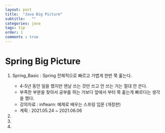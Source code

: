 ```yaml
---
layout: post 
title:  "Java Big Picture"
subtitle:   ""
categories: java
tags: tip
order: 1
comments : true
---
```

# Spring Big Picture
1. Spring_Basic : Spring 전체적으로 빠르고 가볍게 한번 쭉 훑는다.
    - 4-5년 동안 일을 했지만 맨날 쓰는 것만 쓰고 안 쓰는 거는 절대 안 쓴다.
    - 부족한 부분을 찾아서 공부를 하는 거보다 앞에서 부터 쭉 훝는게 빠르다는 생각을 했다.
    - 강의자료 : inflearn: 예제로 배우는 스프링 입문 (개정판) 
    - 계획 : 2021.05.24 ~ 2021.06.06

2. 


3. 
    
4. 